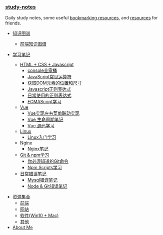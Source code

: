 ### [study-notes](<https://rain120.github.io/study-notes>)

Daily study notes, some useful [bookmarking resources](https://rain120.github.io/study-notes/#/resources), and [resources](https://rain120.github.io/study-notes/#/resources) for friends.

<!-- 学习笔记 -->

- [知识图谱](https://rain120.github.io/study-notes/#/notes/knowledge-map/guide.md)
  - [前端知识图谱](https://rain120.github.io/study-notes/#/notes/knowledge-map/fe_knowledge_map.md)

- [学习笔记](https://rain120.github.io/study-notes/#/notes/guide.md)
  - [HTML + CSS + Javascript](https://rain120.github.io/study-notes/#/notes/HTML-CSS-Javascript/guide.md)
    - [console全家桶](https://rain120.github.io/study-notes/#/notes/HTML-CSS-Javascript/console/console-related-note.md)
    - [JavaScript常见运算符](https://rain120.github.io/study-notes/#/notes/HTML-CSS-Javascript/common-operator/common-operator.md)
    - [获取DOM元素的位置和尺寸](https://rain120.github.io/study-notes/#/notes/HTML-CSS-Javascript/get-dom-property/get-dom-property.md)
    - [Javascript正则表达式](https://rain120.github.io/study-notes/#/notes/HTML-CSS-Javascript/regular_expression/regular_expression.md)
    - [日常使用的正则表达式](https://rain120.github.io/study-notes/#/notes/HTML-CSS-Javascript/regular_expression/common_reg_exps.md)
    - [ECMAScript学习](https://rain120.github.io/study-notes/#/notes/HTML-CSS-Javascript/es-study/es-guide.md)
  - [Vue](https://rain120.github.io/study-notes/#/notes/vue/guide.md)
    - [Vue实现左右菜单联动实现](https://rain120.github.io/study-notes/#/notes/vue/cascade-menu/cascade-menu.md)
    - [Vue 生命周期笔记](https://rain120.github.io/study-notes/#/notes/vue/vue-lifecycle/vue-lifecycle.md)
    - [Vue 源码学习](https://rain120.github.io/study-notes/#/notes/vue/code-review/code-review.md)
  - [Linux](https://rain120.github.io/study-notes/#/notes/linux/guide.md)
    - [Linux入门学习](https://rain120.github.io/study-notes/#/notes/linux/initial.md)
  - [Nginx](https://rain120.github.io/study-notes/#/notes/nginx/guide.md)
    - [Nginx笔记](https://rain120.github.io/study-notes/#/notes/nginx/nginx/note.md)
  - [Git & npm学习](https://rain120.github.io/study-notes/#/notes/git-npm/guide.md)
    - [你必须知道的Git命令](https://rain120.github.io/study-notes/#/notes/git-npm/you-must-know-git-commands.md)
    - [Npm Scripts学习](https://rain120.github.io/study-notes/#/notes/git-npm/npm-scripts.md)
  - [日常错误笔记](https://rain120.github.io/study-notes/#/notes/error-qa/guide.md)
    - [Mysql错误笔记](https://rain120.github.io/study-notes/#/notes/error-qa/mysql/note-qa.md)
    - [Node & Git错误笔记](https://rain120.github.io/study-notes/#/notes/error-qa/node-git/note-qa.md)

<!--  资源集合 -->

- [资源集合](https://rain120.github.io/study-notes/#/resources/guide.md)
  - [前端](https://rain120.github.io/study-notes/#/resources/front-end.md)
  - [网站](https://rain120.github.io/study-notes/#/resources/website.md)
  - [软件(Win10 + Mac)](https://rain120.github.io/study-notes/#/resources/software.md)
  - [其他](https://rain120.github.io/study-notes/#/resources/others.md)
- [About Me](https://rain120.github.io/study-notes/#/profile/profile.md)

<!-- About Me -->
<!-- ---

- [<i class="profile-icon gh iconfont icon-github"></i>Github](https://github.com/Rain120)
- [<i class="profile-icon zh iconfont icon-zhihu"></i>知乎](https://www.zhihu.com/people/yan-yang-nian-hua-120/activities)
- [<i class="profile-icon jj iconfont icon-juejin"></i>掘金](https://juejin.im/user/57c616496be3ff00584f54db)
- [<i class="profile-icon bk iconfont icon-blog"></i>个人博客](https://rain120.github.io/)
- [<i class="profile-icon sf iconfont icon-sf"></i>SegmentFault](https://segmentfault.com/u/rainyk1/articles)
- [<i class="profile-icon csdn iconfont icon-csdn"></i>CSDN](https://blog.csdn.net/ZC_XY) -->

